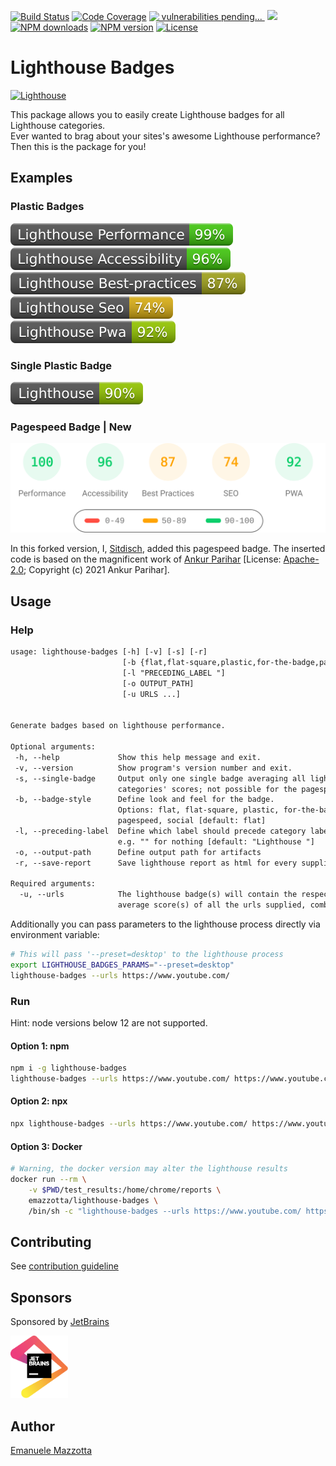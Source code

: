 [![Build Status](https://github.com/emazzotta/lighthouse-badges/workflows/Build,%20Test%20&%20Deploy/badge.svg)](https://github.com/emazzotta/lighthouse-badges/actions)
[![Code Coverage](https://codecov.io/gh/emazzotta/lighthouse-badges/branch/master/graph/badge.svg)](https://github.com/emazzotta/lighthouse-badges/actions)
<a title="Explore it" target="_blank" href="https://snyk.io/test/github/sitdisch/lighthouse-badges"><img loading="eager" alt="&nbsp;vulnerabilities pending...&nbsp;"  src="https://img.shields.io/snyk/vulnerabilities/github/sitdisch/lighthouse-badges?cacheSeconds=maxAge&logo=snyk" /></a>
<a title="Check it out" target="_blank" href="https://github.com/GoogleChrome/lighthouse"><img src="https://img.shields.io/github/package-json/dependency-version/sitdisch/lighthouse-badges/lighthouse?logo=lighthouse" /></a>
[![NPM downloads](https://img.shields.io/npm/dt/lighthouse-badges?color=blue)](https://www.npmjs.org/package/lighthouse-badges)
[![NPM version](https://img.shields.io/npm/v/lighthouse-badges.svg)](https://www.npmjs.org/package/lighthouse-badges)
[![License](http://img.shields.io/:license-mit-blue.svg?style=flat)](https://emanuelemazzotta.com/mit-license) 

# Lighthouse Badges

[![Lighthouse](./assets/img/lighthouse.svg)](https://github.com/GoogleChrome/lighthouse)

This package allows you to easily create Lighthouse badges for all Lighthouse categories.  
Ever wanted to brag about your sites's awesome Lighthouse performance? Then this is the package for you!  

## Examples

### Plastic Badges

[![Lighthouse Performance Badge](./assets/img/scores/lighthouse_performance.svg)](https://github.com/emazzotta/lighthouse-badges)
[![Lighthouse Accessibility Badge](./assets/img/scores/lighthouse_accessibility.svg)](https://github.com/emazzotta/lighthouse-badges)
[![Lighthouse Best Practices Badge](./assets/img/scores/lighthouse_best-practices.svg)](https://github.com/emazzotta/lighthouse-badges)
[![Lighthouse SEO Badge](./assets/img/scores/lighthouse_seo.svg)](https://github.com/emazzotta/lighthouse-badges)
[![Lighthouse PWA Badge](./assets/img/scores/lighthouse_pwa.svg)](https://github.com/emazzotta/lighthouse-badges)

### Single Plastic Badge

[![Lighthouse](./assets/img/scores/lighthouse.svg)](https://github.com/emazzotta/lighthouse-badges)

### Pagespeed Badge | New

[![PageSpeed](./assets/img/scores/pagespeed.svg)](https://github.com/sitdisch/lighthouse-badges)

In this forked version, I, [Sitdisch](https://github.com/sitdisch "Visit me"), added this pagespeed badge. The inserted code is based on the magnificent work of [Ankur Parihar](https://github.com/ankurparihar/readme-pagespeed-insights "Go there") [License: [Apache-2.0](https://github.com/ankurparihar/readme-pagespeed-insights/blob/master/LICENSE "Go there"); Copyright (c) 2021 Ankur Parihar].

## Usage

### Help

```txt
usage: lighthouse-badges [-h] [-v] [-s] [-r]
                         [-b {flat,flat-square,plastic,for-the-badge,pagespeed,social}]
                         [-l "PRECEDING_LABEL "]
                         [-o OUTPUT_PATH]
                         [-u URLS ...]


Generate badges based on lighthouse performance.

Optional arguments:
 -h, --help             Show this help message and exit.
 -v, --version          Show program's version number and exit.
 -s, --single-badge     Output only one single badge averaging all lighthouse
                        categories' scores; not possible for the pagespeed badge
 -b, --badge-style      Define look and feel for the badge.
                        Options: flat, flat-square, plastic, for-the-badge,
                        pagespeed, social [default: flat]
 -l, --preceding-label  Define which label should precede category labels
                        e.g. "" for nothing [default: "Lighthouse "]
 -o, --output-path      Define output path for artifacts
 -r, --save-report      Save lighthouse report as html for every supplied url

Required arguments:
  -u, --urls            The lighthouse badge(s) will contain the respective
                        average score(s) of all the urls supplied, combined
```

Additionally you can pass parameters to the lighthouse process directly via environment variable:

```bash
# This will pass '--preset=desktop' to the lighthouse process
export LIGHTHOUSE_BADGES_PARAMS="--preset=desktop"
lighthouse-badges --urls https://www.youtube.com/
```

### Run

Hint: node versions below 12 are not supported.

#### Option 1: npm
```bash
npm i -g lighthouse-badges
lighthouse-badges --urls https://www.youtube.com/ https://www.youtube.com/feed/trending -o test_results
```

#### Option 2: npx
```bash
npx lighthouse-badges --urls https://www.youtube.com/ https://www.youtube.com/feed/trending -o test_results
```

#### Option 3: Docker
```bash
# Warning, the docker version may alter the lighthouse results
docker run --rm \
    -v $PWD/test_results:/home/chrome/reports \
    emazzotta/lighthouse-badges \
    /bin/sh -c "lighthouse-badges --urls https://www.youtube.com/ https://www.youtube.com/feed/trending"
```

## Contributing

See [contribution guideline](./CONTRIBUTING.md)

## Sponsors

Sponsored by [JetBrains](https://www.jetbrains.com/?from=Lighthouse-Badges)

<a href="https://www.jetbrains.com/?from=Lighthouse-Badges">
  <img alt="Jetbrains Logo" src="./assets/img/jetbrains.svg" height="100">
</a>

## Author

[Emanuele Mazzotta](mailto:hello@mazzotta.me)
